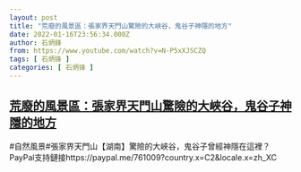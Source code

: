 ```yaml
---
layout: post
title: "荒廢的風景區：張家界天門山驚險的大峽谷，鬼谷子神隱的地方"
date: 2022-01-16T23:56:34.000Z
author: 石炳鋒
from: https://www.youtube.com/watch?v=N-P5xXJSCZQ
tags: [ 石炳锋 ]
categories: [ 石炳锋 ]
---
```

<!--1642377394000-->
[荒廢的風景區：張家界天門山驚險的大峽谷，鬼谷子神隱的地方](https://www.youtube.com/watch?v=N-P5xXJSCZQ)
------

<div>
#自然風景#張家界天門山【湖南】驚險的大峽谷，鬼谷子曾經神隱在這裡？PayPal支持鏈接https://paypal.me/761009?country.x=C2&locale.x=zh_XC
</div>
